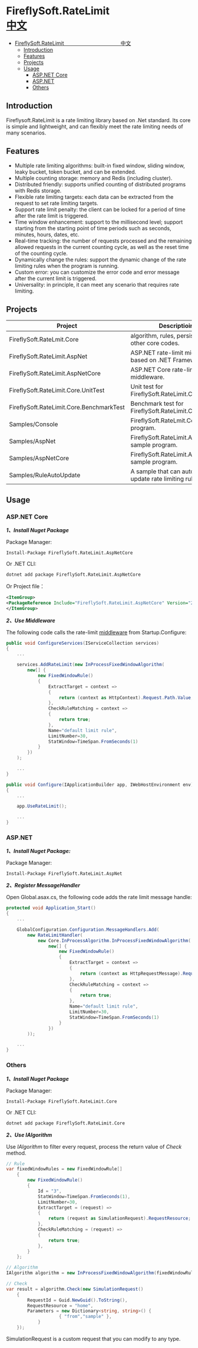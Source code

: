 # FireflySoft.RateLimit　　　　　　　　　　　[中文](https://github.com/bosima/FireflySoft.RateLimit/blob/master/README.zh-CN.md)

- [FireflySoft.RateLimit　　　　　　　　　　　中文](#fireflysoftratelimit中文)
  - [Introduction](#introduction)
  - [Features](#features)
  - [Projects](#projects)
  - [Usage](#usage)
    - [ASP.NET Core](#aspnet-core)
    - [ASP.NET](#aspnet)
    - [Others](#others)

## Introduction
Fireflysoft.RateLimit is a rate limiting library based on .Net standard. Its core is simple and lightweight, and can flexibly meet the rate limiting needs of many scenarios.

## Features
* Multiple rate limiting algorithms: built-in fixed window, sliding window, leaky bucket, token bucket, and can be extended.
* Multiple counting storage: memory and Redis (including cluster).
* Distributed friendly: supports unified counting of distributed programs with Redis storage.
* Flexible rate limiting targets: each data can be extracted from the request to set rate limiting targets.
* Support rate limit penalty: the client can be locked for a period of time after the rate limit is triggered.
* Time window enhancement: support to the millisecond level; support starting from the starting point of time periods such as seconds, minutes, hours, dates, etc.
* Real-time tracking: the number of requests processed and the remaining allowed requests in the current counting cycle, as well as the reset time of the counting cycle.
* Dynamically change the rules: support the dynamic change of the rate limiting rules when the program is running.
* Custom error: you can customize the error code and error message after the current limit is triggered.
* Universality: in principle, it can meet any scenario that requires rate limiting.

## Projects
| Project                                  | Descriptioin                                           |
| ---------------------------------------- | ------------------------------------------------------ |
| FireflySoft.RateLmit.Core                | algorithm, rules, persistence and other core codes.    |
| FireflySoft.RateLimit.AspNet             | ASP.NET rate-limit middleware based on .NET Framework. |
| FireflySoft.RateLimit.AspNetCore         | ASP.NET Core rate-limit middleware.                    |
| FireflySoft.RateLimit.Core.UnitTest      | Unit test for FireflySoft.RateLimit.Core.              |
| FireflySoft.RateLimit.Core.BenchmarkTest | Benchmark test for FireflySoft.RateLimit.Core.         |
| Samples/Console                          | FireflySoft.RateLmit.Core sample program.              |
| Samples/AspNet                           | FireflySoft.RateLimit.AspNet sample program.          |
| Samples/AspNetCore                       | FireflySoft.RateLimit.AspNetCore sample program.      |
| Samples/RuleAutoUpdate                | A sample that can automatic update rate limiting rules. |
## Usage

### ASP.NET Core

***1、Install Nuget Package***

Package Manager:

```shell
Install-Package FireflySoft.RateLimit.AspNetCore
```

Or .NET CLI:

```shell
dotnet add package FireflySoft.RateLimit.AspNetCore
```

Or Project file：
```xml
<ItemGroup>
<PackageReference Include="FireflySoft.RateLimit.AspNetCore" Version="2.*" />
</ItemGroup>
```

***2、Use Middleware***

The following code calls the rate-limit [middleware](https://docs.microsoft.com/en-us/aspnet/core/fundamentals/middleware/?view=aspnetcore-3.1) from Startup.Configure:

```csharp
public void ConfigureServices(IServiceCollection services)
{
    ...

    services.AddRateLimit(new InProcessFixedWindowAlgorithm(
        new[] {
            new FixedWindowRule()
            {
                ExtractTarget = context =>
                {
                    return (context as HttpContext).Request.Path.Value;
                },
                CheckRuleMatching = context =>
                {
                    return true;
                },
                Name="default limit rule",
                LimitNumber=30,
                StatWindow=TimeSpan.FromSeconds(1)
            }
        })
    );

    ...
}

public void Configure(IApplicationBuilder app, IWebHostEnvironment env)
{
    ...

    app.UseRateLimit();

    ...
}
```

### ASP.NET

***1、Install Nuget Package:***

Package Manager:

```shell
Install-Package FireflySoft.RateLimit.AspNet
```

***2、Register MessageHandler***

Open Global.asax.cs, the following code adds the rate limit message handle:

```csharp
protected void Application_Start()
{
    ...

    GlobalConfiguration.Configuration.MessageHandlers.Add(
        new RateLimitHandler(
            new Core.InProcessAlgorithm.InProcessFixedWindowAlgorithm(
                new[] {
                    new FixedWindowRule()
                    {
                        ExtractTarget = context =>
                        {
                            return (context as HttpRequestMessage).RequestUri.AbsolutePath;
                        },
                        CheckRuleMatching = context =>
                        {
                            return true;
                        },
                        Name="default limit rule",
                        LimitNumber=30,
                        StatWindow=TimeSpan.FromSeconds(1)
                    }
                })
        ));

    ...
}
```

### Others

***1、Install Nuget Package***

Package Manager:

```shell
Install-Package FireflySoft.RateLimit.Core
```

Or .NET CLI:

```shell
dotnet add package FireflySoft.RateLimit.Core
```

***2、Use IAlgorithm***

Use *IAlgorithm* to filter every request, process the return value of *Check* method.

```csharp
// Rule
var fixedWindowRules = new FixedWindowRule[]
    {
        new FixedWindowRule()
        {
            Id = "3",
            StatWindow=TimeSpan.FromSeconds(1),
            LimitNumber=30,
            ExtractTarget = (request) =>
            {
                return (request as SimulationRequest).RequestResource;
            },
            CheckRuleMatching = (request) =>
            {
                return true;
            },
        }
    };

// Algorithm
IAlgorithm algorithm = new InProcessFixedWindowAlgorithm(fixedWindowRules);

// Check
var result = algorithm.Check(new SimulationRequest()
    {
        RequestId = Guid.NewGuid().ToString(),
        RequestResource = "home",
        Parameters = new Dictionary<string, string>() {
                    { "from","sample" },
            }
    });
```

SimulationRequest is a custom request that you can modify to any type.